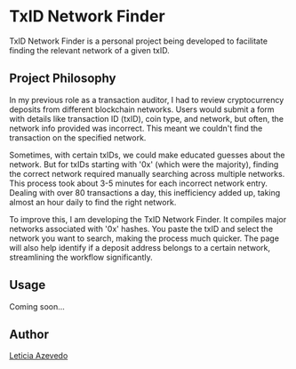 # TxID Network Finder

TxID Network Finder is a personal project being developed to facilitate finding the relevant network of a given txID.

## Project Philosophy

In my previous role as a transaction auditor, I had to review cryptocurrency deposits from different blockchain networks. Users would submit a form with details like transaction ID (txID), coin type, and network, but often, the network info provided was incorrect. This meant we couldn't find the transaction on the specified network.

Sometimes, with certain txIDs, we could make educated guesses about the network. But for txIDs starting with '0x' (which were the majority), finding the correct network required manually searching across multiple networks. This process took about 3-5 minutes for each incorrect network entry. Dealing with over 80 transactions a day, this inefficiency added up, taking almost an hour daily to find the right network.

To improve this, I am developing the TxID Network Finder. It compiles major networks associated with '0x' hashes. You paste the txID and select the network you want to search, making the process much quicker. The page will also help identify if a deposit address belongs to a certain network, streamlining the workflow significantly.

## Usage

Coming soon...

## Author

[Leticia Azevedo](www.letiazevedo.com)

